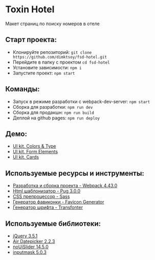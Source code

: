 # Toxin Hotel

Макет страниц по поиску номеров в отеле

## Старт проекта:
- Клонируйте репозиторий: `git clone https://github.com/dimktsoy/fsd-hotel.git`
- Перейдите в папку с проектом `cd fsd-hotel`
- Установите зависимости: `npm i`
- Запустите проект: `npm start`

## Команды:
- Запуск в режиме разработки с webpack-dev-server: `npm start`
- Сборка для разработки: `npm run dev`
- Сборка для продакшн: `npm run build`
- Деплой на github pages: `npm run deploy`

## Демо:
- [UI kit. Colors & Type](https://dimktsoy.github.io/fsd-hotel/colors-type.html)
- [UI kit. Form Elements](https://dimktsoy.github.io/fsd-hotel/form-elements.html)
- [UI kit. Cards](https://dimktsoy.github.io/fsd-hotel/cards.html)

## Используемые ресурсы и инструменты:
- [Разработка и сборка проекта - Webpack 4.43.0](https://webpack.js.org/)
- [Html шаблонизатор - Pug 3.0.0](https://pugjs.org/api/getting-started.html)
- [CSS препроцессор - Sass](https://sass-lang.com/)
- [Генератор фавиконки - Favicon Generator](https://realfavicongenerator.net/)
- [Генератор шрифта - Transfonter](https://transfonter.org/)

## Используемые библиотеки:
- [jQuery 3.5.1](https://jquery.com/)
- [Air Datepicker 2.2.3](http://t1m0n.name/air-datepicker/docs/index-ru.html)
- [noUiSlider 14.5.0](https://refreshless.com/nouislider/)
- [inputmask 5.0.3](https://github.com/RobinHerbots/Inputmask)
